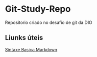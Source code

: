 # Git-Study-Repo
Repositorio criado no desafio de git da DIO


## Liunks úteis
[Sintaxe Basica Markdown](https://www.markdownguide.org/basic-syntax/)
